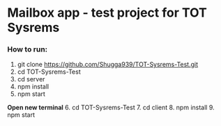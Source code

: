 # Mailbox app - test project for TOT Sysrems 

### How to run:
1. git clone https://github.com/Shugga939/TOT-Sysrems-Test.git
2. cd TOT-Sysrems-Test
3. cd server
4. npm install
5. npm start

**Open new terminal**
6. cd TOT-Sysrems-Test
7. cd client
8. npm install
9. npm start